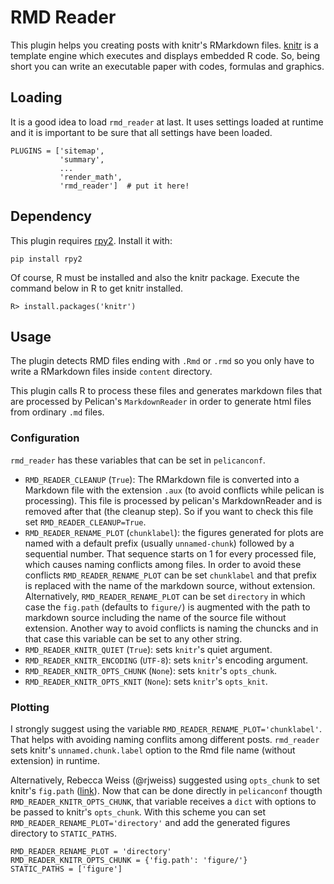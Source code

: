 # RMD Reader

This plugin helps you creating posts with knitr's RMarkdown files.
[knitr](http://yihui.name/knitr/) is a template engine which executes and displays embedded R code.
So, being short you can write an executable paper with codes, formulas and graphics.

## Loading

It is a good idea to load `rmd_reader` at last.
It uses settings loaded at runtime and it is important to be sure that all settings have been loaded.

```
PLUGINS = ['sitemap',
           'summary',
           ...
           'render_math',
           'rmd_reader']  # put it here!
```

## Dependency

This plugin requires [rpy2](https://pypi.python.org/pypi/rpy2).
Install it with:

```
pip install rpy2
```

Of course, R must be installed and also the knitr package.
Execute the command below in R to get knitr installed.

```
R> install.packages('knitr')
```

## Usage

The plugin detects RMD files ending with `.Rmd` or `.rmd` so you only have to write a RMarkdown files inside `content` directory.

This plugin calls R to process these files and generates markdown files that are processed by Pelican's `MarkdownReader` in order to generate html files from ordinary `.md` files.

### Configuration

`rmd_reader` has these variables that can be set in `pelicanconf`.

- `RMD_READER_CLEANUP` (`True`): The RMarkdown file is converted into a Markdown file with the extension `.aux` (to avoid conflicts while pelican is processing). This file is processed by pelican's MarkdownReader and is removed after that (the cleanup step). So if you want to check this file set `RMD_READER_CLEANUP=True`.
- `RMD_READER_RENAME_PLOT` (`chunklabel`): the figures generated for plots are named with a default prefix (usually `unnamed-chunk`) followed by a sequential number. That sequence starts on 1 for every processed file, which causes naming conflicts among files. In order to avoid these conflicts `RMD_READER_RENAME_PLOT` can be set `chunklabel` and that prefix is replaced with the name of the markdown source, without extension. Alternatively, `RMD_READER_RENAME_PLOT` can be set `directory` in which case the `fig.path` (defaults to `figure/`) is augmented with the path to markdown source including the name of the source file without extension.  Another way to avoid conflicts is naming the chuncks and in that case this variable can be set to any other string.
- `RMD_READER_KNITR_QUIET` (`True`): sets `knitr`'s quiet argument.
- `RMD_READER_KNITR_ENCODING` (`UTF-8`): sets `knitr`'s encoding argument.
- `RMD_READER_KNITR_OPTS_CHUNK` (`None`): sets `knitr`'s `opts_chunk`.
- `RMD_READER_KNITR_OPTS_KNIT` (`None`): sets `knitr`'s `opts_knit`.


### Plotting

I strongly suggest using the variable `RMD_READER_RENAME_PLOT='chunklabel'`.
That helps with avoiding naming conflits among different posts.
`rmd_reader` sets knitr's `unnamed.chunk.label` option to the Rmd file name (without extension) in runtime.

Alternatively, Rebecca Weiss (@rjweiss) suggested using `opts_chunk` to set knitr's `fig.path` ([link](http://rjweiss.github.io/articles/2014_08_25/testing-rmarkdown-integration/)).
Now that can be done directly in `pelicanconf` thougth `RMD_READER_KNITR_OPTS_CHUNK`, that variable receives a `dict` with options to be passed to knitr's `opts_chunk`. With this scheme you can set `RMD_READER_RENAME_PLOT='directory'` and add the generated figures directory to `STATIC_PATHS`.

```
RMD_READER_RENAME_PLOT = 'directory'
RMD_READER_KNITR_OPTS_CHUNK = {'fig.path': 'figure/'}
STATIC_PATHS = ['figure']
```

